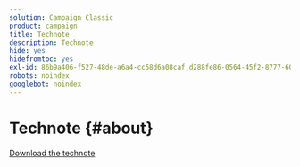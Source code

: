 ```yaml
---
solution: Campaign Classic
product: campaign
title: Technote
description: Technote
hide: yes
hidefromtoc: yes
exl-id: 86b9a406-f527-48de-a6a4-cc58d6a08caf,d288fe86-0564-45f2-8777-606abdea531f
robots: noindex
googlebot: noindex
---
```

# Technote {#about}

[Download the technote](guidelines.pdf)
